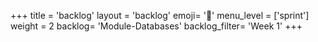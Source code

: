+++
title = 'backlog'
layout = 'backlog'
emoji= '📝'
menu_level = ['sprint']
weight = 2
backlog= 'Module-Databases'
backlog_filter= 'Week 1'
+++


